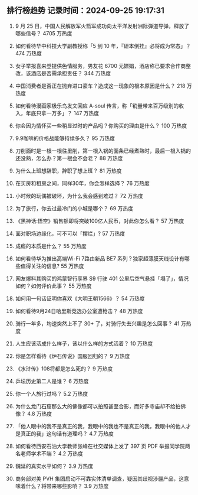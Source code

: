 
## 排行榜趋势 记录时间：2024-09-25 19:17:31
  
  1. 9 月 25 日，中国人民解放军火箭军成功向太平洋发射洲际弹道导弹，释放了哪些信号？ 4705 万热度
    
  2. 如何看待华中科技大学副教授称「5 到 10 年，『研本倒挂』必将成为常态」？ 474 万热度
    
  3. 女子举报喜来登提供色情服务，男友花 6700 元嫖娼，酒店称已要求合作商整改，该酒店是否需承担责任？ 344 万热度
    
  4. 中国消费者是否正在抛弃进口豪车？造成这一现象的根本原因是什么？ 218 万热度
    
  5. 如何看待漫画家极乐鸟发文回应 A-soul 传言，称「销量带来百万级别的收入，年底只拿一万多」？ 147 万热度
    
  6. 你会因为情怀买一些稍显过时的产品吗？你购买的理由是什么？ 100 万热度
    
  7. 9.9咖啡的价格战能够持续多久？ 95 万热度
    
  8. 刀削面时是一根一根往里削，第一根入锅的面条已经煮熟时，最后一根入锅的还没熟，怎么办？第一根会不会老？ 88 万热度
    
  9. 为什么上班想辞职，辞职了想上班？ 81 万热度
    
  10. 在买房和租房之间，同样30年，你会怎样选择？ 76 万热度
    
  11. 小时候的玩偶被破坏，为什么我会感到难过？ 72 万热度
    
  12. 为了旅行，你去过最冷门的小城是哪个？ 69 万热度
    
  13. 《黑神话:悟空》销售额即将突破100亿人民币，对此你怎么看？ 57 万热度
    
  14. 面对职场边缘化，可不可以「摆烂」? 57 万热度
    
  15. 成瘾的本质是什么？ 55 万热度
    
  16. 如何看待华为推出高端Wi-Fi 7路由新品 BE7 系列？独家超薄膜天线设计有哪些值得关注的信息? 55 万热度
    
  17. 网友爆料其购买的鸿蒙智行享界 S9 行驶 401 公里后空气悬挂「塌了」，情况如何？如何评价此事？ 55 万热度
    
  18. 如何用一句话证明你喜欢《大明王朝1566》？ 54 万热度
    
  19. 如何看待9月24日哈里斯竞选办公室遭枪击？ 48 万热度
    
  20. 骑行一年多，均速突然上不了 30+ 了，对骑行失去兴趣是怎么回事？ 41 万热度
    
  21. 人生应该活成什么样子，该以什么样的方式活着？ 10 万热度
    
  22. 你是怎样看待《炉石传说》国服回归的？ 9 万热度
    
  23. 《水浒传》108将都是怎么死的？ 9 万热度
    
  24. 乒坛历史第二人是谁？ 6 万热度
    
  25. 你一个人旅行过吗？ 5.2 万热度
    
  26. 为什么龙门石窟那么大的佛像都可以拍照甚至合影，而好多寺庙却不给拍佛像？ 4.8 万热度
    
  27. 「他人眼中的我不是真正的我，我眼中的我也不是真正的我，我眼中的他人才是真正的我」这句话有道理吗？ 4.7 万热度
    
  28. 如何看待西安石油大学教师张峰在社交媒体上发了 397 页 PDF 举报同学院两名老师学术不端？ 4.2 万热度
    
  29. 魏延的真实水平如何？ 3.9 万热度
    
  30. 商务部对美 PVH 集团启动不可靠实体清单调查，疑因其歧视涉疆产品，这意味着什么？将带来哪些影响？ 3.9 万热度
    